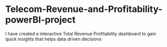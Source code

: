 # Telecom-Revenue-and-Profitability-powerBI-project
I have created a interactive Total Revenue Profitability dashboard to gain quick insights that helps data driven decisions
